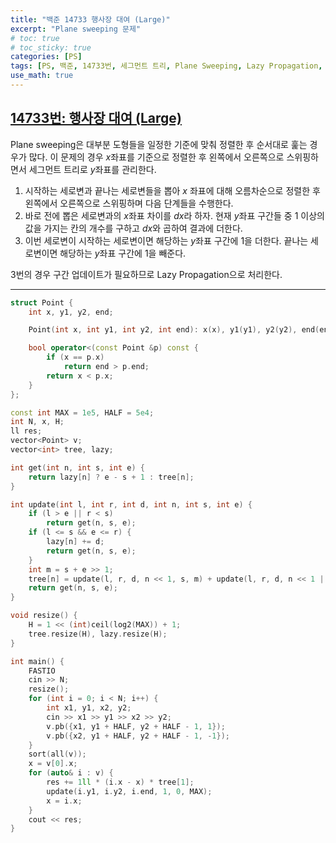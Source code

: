 ```yaml
---
title: "백준 14733 행사장 대여 (Large)"
excerpt: "Plane sweeping 문제"
# toc: true
# toc_sticky: true
categories: [PS]
tags: [PS, 백준, 14733번, 세그먼트 트리, Plane Sweeping, Lazy Propagation, CPP]
use_math: true
---
```


## [14733번: 행사장 대여 (Large)](https://www.acmicpc.net/problem/14733)


Plane sweeping은 대부분 도형들을 일정한 기준에 맞춰 정렬한 후 순서대로 훑는 경우가 많다. 이 문제의 경우 $x$좌표를 기준으로 정렬한 후 왼쪽에서 오른쪽으로 스위핑하면서 세그먼트 트리로 $y$좌표를 관리한다.


1. 시작하는 세로변과 끝나는 세로변들을 뽑아 $x$ 좌표에 대해 오름차순으로 정렬한 후 왼쪽에서 오른쪽으로 스위핑하며 다음 단계들을 수행한다.
2. 바로 전에 뽑은 세로변과의 $x$좌표 차이를 $dx$라 하자. 현재 $y$좌표 구간들 중 $1$ 이상의 값을 가지는 칸의 개수를 구하고 $dx$와 곱하여 결과에 더한다.
3. 이번 세로변이 시작하는 세로변이면 해당하는 $y$좌표 구간에 $1$을 더한다. 끝나는 세로변이면 해당하는 $y$좌표 구간에 $1$을 빼준다.
  
3번의 경우 구간 업데이트가 필요하므로 Lazy Propagation으로 처리한다.

---

```cpp
struct Point {
    int x, y1, y2, end;

    Point(int x, int y1, int y2, int end): x(x), y1(y1), y2(y2), end(end) {}

    bool operator<(const Point &p) const {
        if (x == p.x)
            return end > p.end;
        return x < p.x;
    }
};

const int MAX = 1e5, HALF = 5e4;
int N, x, H;
ll res;
vector<Point> v;
vector<int> tree, lazy;

int get(int n, int s, int e) {
    return lazy[n] ? e - s + 1 : tree[n];
}

int update(int l, int r, int d, int n, int s, int e) {
    if (l > e || r < s)
        return get(n, s, e);
    if (l <= s && e <= r) {
        lazy[n] += d;
        return get(n, s, e);
    }
    int m = s + e >> 1;
    tree[n] = update(l, r, d, n << 1, s, m) + update(l, r, d, n << 1 | 1, m + 1, e);
    return get(n, s, e);
}

void resize() {
    H = 1 << (int)ceil(log2(MAX)) + 1;
    tree.resize(H), lazy.resize(H);
}

int main() {
    FASTIO
    cin >> N;
    resize();
    for (int i = 0; i < N; i++) {
        int x1, y1, x2, y2;
        cin >> x1 >> y1 >> x2 >> y2;
        v.pb({x1, y1 + HALF, y2 + HALF - 1, 1});
        v.pb({x2, y1 + HALF, y2 + HALF - 1, -1});
    }
    sort(all(v));
    x = v[0].x;
    for (auto& i : v) {
        res += 1ll * (i.x - x) * tree[1];
        update(i.y1, i.y2, i.end, 1, 0, MAX);
        x = i.x;
    }
    cout << res;
}
```

<br>
<br>